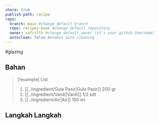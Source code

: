```yaml
---
share: true
publish-path: recipe
repo:
  branch: main #change default branch 
  repo: recipes-book #change default repository
  owner: safrilth #change default owner (it's your github Username)
  autoclean: false #enable auto cleaning
---
```

#glazing
## Bahan

> [!example] List
> 1. [[../ingredient/Gula Pasir|Gula Pasir]] 200 gr
> 2. [[../ingredient/Vanili|Vanili]] 1/2 sdt
> 3. [[../ingredient/Air|Air]] 150 ml

## Langkah Langkah
